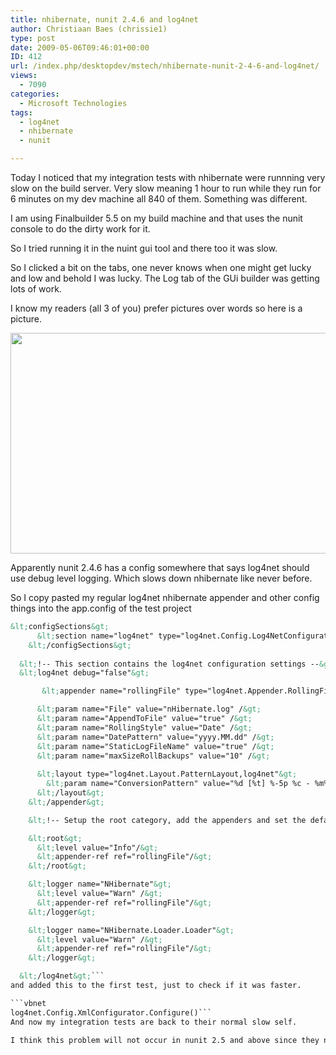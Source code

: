```yaml
---
title: nhibernate, nunit 2.4.6 and log4net
author: Christiaan Baes (chrissie1)
type: post
date: 2009-05-06T09:46:01+00:00
ID: 412
url: /index.php/desktopdev/mstech/nhibernate-nunit-2-4-6-and-log4net/
views:
  - 7090
categories:
  - Microsoft Technologies
tags:
  - log4net
  - nhibernate
  - nunit

---
```

Today I noticed that my integration tests with nhibernate were runnning very slow on the build server. Very slow meaning 1 hour to run while they run for 6 minutes on my dev machine all 840 of them. Something was different.

I am using Finalbuilder 5.5 on my build machine and that uses the nunit console to do the dirty work for it. 

So I tried running it in the nuint gui tool and there too it was slow.
  
So I clicked a bit on the tabs, one never knows when one might get lucky and low and behold I was lucky. The Log tab of the GUi builder was getting lots of work.
  
I know my readers (all 3 of you) prefer pictures over words so here is a picture.

<div class="image_block">
  <img src="/wp-content/uploads/blogs/DesktopDev/nunitconsole.JPG" alt="" title="" width="600" height="353" />
</div>

Apparently nunit 2.4.6 has a config somewhere that says log4net should use debug level logging. Which slows down nhibernate like never before.

So I copy pasted my regular log4net nhibernate appender and other config things into the app.config of the test project 

```xml
&lt;configSections&gt;
      &lt;section name="log4net" type="log4net.Config.Log4NetConfigurationSectionHandler,log4net" /&gt;
    &lt;/configSections&gt;
 
  &lt;!-- This section contains the log4net configuration settings --&gt;
  &lt;log4net debug="false"&gt;

       &lt;appender name="rollingFile" type="log4net.Appender.RollingFileAppender,log4net" &gt;

      &lt;param name="File" value="nHibernate.log" /&gt;
      &lt;param name="AppendToFile" value="true" /&gt;
      &lt;param name="RollingStyle" value="Date" /&gt;
      &lt;param name="DatePattern" value="yyyy.MM.dd" /&gt;
      &lt;param name="StaticLogFileName" value="true" /&gt;
      &lt;param name="maxSizeRollBackups" value="10" /&gt;
         
      &lt;layout type="log4net.Layout.PatternLayout,log4net"&gt;
        &lt;param name="ConversionPattern" value="%d [%t] %-5p %c - %m%n" /&gt;
      &lt;/layout&gt;
    &lt;/appender&gt;

    &lt;!-- Setup the root category, add the appenders and set the default priority --&gt;

    &lt;root&gt;
      &lt;level value="Info"/&gt;
      &lt;appender-ref ref="rollingFile"/&gt;
    &lt;/root&gt;

    &lt;logger name="NHibernate"&gt;
      &lt;level value="Warn" /&gt;
      &lt;appender-ref ref="rollingFile"/&gt;
    &lt;/logger&gt;

    &lt;logger name="NHibernate.Loader.Loader"&gt;
      &lt;level value="Warn" /&gt;
      &lt;appender-ref ref="rollingFile"/&gt;
    &lt;/logger&gt;

  &lt;/log4net&gt;```
and added this to the first test, just to check if it was faster. 

```vbnet
log4net.Config.XmlConfigurator.Configure()```
And now my integration tests are back to their normal slow self.

I think this problem will not occur in nunit 2.5 and above since they now use a different logger then log4net.